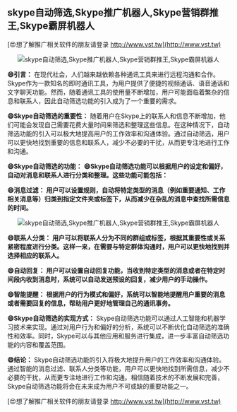 ## **skype自动筛选,Skype推广机器人,Skype营销群推王,Skype霸屏机器人**

[😍想了解推广相关软件的朋友请登录 http://www.vst.tw](http://www.vst.tw)

 <center><img src="https://vst.tw/MP4/tuiguang/png/8.png" alt="skype自动筛选,Skype推广机器人,Skype营销群推王,Skype霸屏机器人"></center>

**😄引言：**
在现代社会，人们越来越依赖各种通讯工具来进行远程沟通和合作。Skype作为一款知名的即时通讯工具，为用户提供了便捷的视频通话、语音通话和文字聊天功能。然而，随着通讯工具的使用量不断增加，用户可能面临着繁杂的信息和联系人，因此自动筛选功能的引入成为了一个重要的需求。

**😄Skype自动筛选的重要性：**
随着用户在Skype上的联系人和信息不断增加，他们可能会发现自己需要花费大量时间来筛选和整理这些信息。在这种情况下，自动筛选功能的引入可以极大地提高用户的工作效率和沟通体验。通过自动筛选，用户可以更快地找到重要的信息和联系人，减少不必要的干扰，从而更专注地进行工作和沟通。

**😄Skype自动筛选的功能：**
**😄Skype自动筛选功能可以根据用户的设定和偏好，自动对消息和联系人进行分类和整理。这些功能可能包括：**

**😄消息过滤： 用户可以设置规则，自动将特定类型的消息（例如重要通知、工作相关消息等）归类到指定文件夹或标签下，从而减少在杂乱的消息中查找所需信息的时间。**

 <center><img src="https://vst.tw/MP4/tuiguang/png/8.png" alt="skype自动筛选,Skype推广机器人,Skype营销群推王,Skype霸屏机器人"></center>

**😄联系人分类： 用户可以将联系人分为不同的群组或标签，根据其重要性或关系紧密程度进行分类。这样一来，在需要与特定群体沟通时，用户可以更快地找到并选择相应的联系人。**

**😄自动回复： 用户可以设置自动回复功能，当收到特定类型的消息或者在特定时间段内收到消息时，系统可以自动发送预设的回复，减少用户的手动操作。**

**😄智能提醒： 根据用户的行为模式和偏好，系统可以智能地提醒用户重要的消息或者需要回复的信息，帮助用户更好地管理自己的通讯事务。**

**😄Skype自动筛选的实现方式：**
Skype自动筛选功能可以通过人工智能和机器学习技术来实现。通过对用户行为和偏好的分析，系统可以不断优化自动筛选的准确性和效率。同时，Skype可以与其他应用和服务进行集成，进一步丰富自动筛选功能的内容和覆盖范围。

**😄结论：**
Skype自动筛选功能的引入将极大地提升用户的工作效率和沟通体验。通过智能的消息过滤、联系人分类等功能，用户可以更快地找到所需信息，减少不必要的干扰，从而更专注地进行工作和沟通。相信随着技术的不断发展和完善，Skype自动筛选功能将会在未来成为用户不可或缺的重要功能之一。

[😍想了解推广相关软件的朋友请登录 http://www.vst.tw](http://www.vst.tw)



